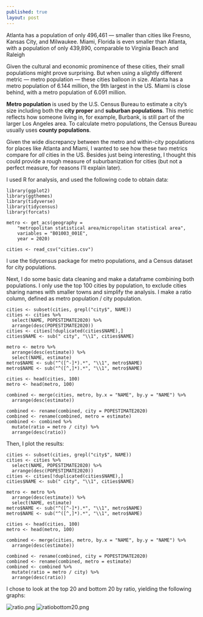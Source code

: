 ```yaml
---
published: true
layout: post
---
```

Atlanta has a population of only 496,461 — smaller than cities like Fresno, Kansas City, and Milwaukee. Miami, Florida is even smaller than Atlanta, with a population of only 439,890, comparable to Virginia Beach and Raleigh 

Given the cultural and economic prominence of these cities, their small populations might prove surprising. But when using a slightly different metric — metro population — these cities balloon in size. Atlanta has a metro population of 6.144 million, the 9th largest in the US. Miami is close behind, with a metro population of 6.091 million.

**Metro population** is used by the U.S. Census Bureau to estimate a city’s size including both the **city proper** and **suburban populations**. This metric reflects how someone living in, for example, Burbank, is still part of the larger Los Angeles area. To calculate metro populations, the Census Bureau usually uses **county populations**.

Given the wide discrepancy between the metro and within-city populations for places like Atlanta and Miami, I wanted to see how these two metrics compare for _all_ cities in the US. Besides just being interesting, I thought this could provide a rough measure of suburbanization for cities (but not a perfect measure, for reasons I’ll explain later). 

I used R for analysis, and used the following code to obtain data:

    library(ggplot2)
    library(ggthemes)
    library(tidyverse)
    library(tidycensus)
    library(forcats)
    
    metro <- get_acs(geography = 
		"metropolitan statistical area/micropolitan statistical area",
	    variables = "B01003_001E",
	    year = 2020)
    
    cities <- read_csv("cities.csv")


I use the tidycensus package for metro populations, and a Census dataset for city populations. 

Next, I do some basic data cleaning and make a dataframe combining both populations. I only use the top 100 cities by population, to exclude cities sharing names with smaller towns and simplify the analysis. I make a ratio column, defined as metro population / city population.

    cities <- subset(cities, grepl("city$", NAME))
    cities <- cities %>%
      select(NAME, POPESTIMATE2020) %>%
      arrange(desc(POPESTIMATE2020))
    cities <- cities[!duplicated(cities$NAME),]
    cities$NAME <- sub(" city", "\\1", cities$NAME)
    
    metro <- metro %>%
      arrange(desc(estimate)) %>% 
      select(NAME, estimate)
    metro$NAME <- sub("^([^-]*).*", "\\1", metro$NAME)
    metro$NAME <- sub("^([^,]*).*", "\\1", metro$NAME)
    
    cities <- head(cities, 100)
    metro <- head(metro, 100)
    
    combined <- merge(cities, metro, by.x = "NAME", by.y = "NAME") %>%
      arrange(desc(estimate))
    
    combined <- rename(combined, city = POPESTIMATE2020)
    combined <- rename(combined, metro = estimate)
    combined <- combined %>% 
      mutate(ratio = metro / city) %>% 
      arrange(desc(ratio))
Then, I plot the results: 

    cities <- subset(cities, grepl("city$", NAME))
    cities <- cities %>%
      select(NAME, POPESTIMATE2020) %>%
      arrange(desc(POPESTIMATE2020))
    cities <- cities[!duplicated(cities$NAME),]
    cities$NAME <- sub(" city", "\\1", cities$NAME)
    
    metro <- metro %>%
      arrange(desc(estimate)) %>% 
      select(NAME, estimate)
    metro$NAME <- sub("^([^-]*).*", "\\1", metro$NAME)
    metro$NAME <- sub("^([^,]*).*", "\\1", metro$NAME)
    
    cities <- head(cities, 100)
    metro <- head(metro, 100)
    
    combined <- merge(cities, metro, by.x = "NAME", by.y = "NAME") %>%
      arrange(desc(estimate))
    
    combined <- rename(combined, city = POPESTIMATE2020)
    combined <- rename(combined, metro = estimate)
    combined <- combined %>% 
      mutate(ratio = metro / city) %>% 
      arrange(desc(ratio))

I chose to look at the top 20 and bottom 20 by ratio, yielding the following graphs:

![ratio.png]({{site.baseurl}}/_posts/ratio.png)
![ratiobottom20.png]({{site.baseurl}}/_posts/ratiobottom20.png)
